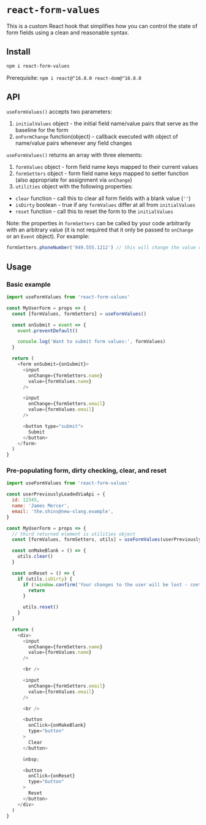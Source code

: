 # `react-form-values`

This is a custom React hook that simplifies how you can control the state of form fields using a clean and reasonable syntax.

## Install

```sh
npm i react-form-values
```

Prerequisite: `npm i react@^16.8.0 react-dom@^16.8.0`

## API

`useFormValues()` accepts two parameters:

1. `initialValues` object - the initial field name/value pairs that serve as the baseline for the form
1. `onFormChange` function(object) - callback executed with object of name/value pairs whenever any field changes

`useFormValues()` returns an array with three elements:

1. `formValues` object - form field name keys mapped to their current values
1. `formSetters` object - form field name keys mapped to setter function (also appropriate for assignment via `onChange`)
1. `utilities` object with the following properties:
  * `clear` function - call this to clear all form fields with a blank value (`''`)
  * `isDirty` boolean - true if any `formValues` differ at all from `initialValues`
  * `reset` function - call this to reset the form to the `initialValues`

Note: the properties in `formSetters` can be called by your code arbitrarily with an arbitrary value (it is not required that it only be passed to `onChange` or an `Event` object). For example:

```js
formSetters.phoneNumber('949.555.1212') // this will change the value of formValues.phoneNumber
```

## Usage

### Basic example

```js
import useFormValues from 'react-form-values'

const MyUserForm = props => {
  const [formValues, formSetters] = useFormValues()

  const onSubmit = event => {
    event.preventDefault()

    console.log('Want to submit form values:', formValues)
  }

  return (
    <form onSubmit={onSubmit}>
      <input
        onChange={formSetters.name}
        value={formValues.name}
      />

      <input
        onChange={formSetters.email}
        value={formValues.email}
      />

      <button type="submit">
        Submit
      </button>
    </form>
  )
}
```

### Pre-populating form, dirty checking, clear, and reset

```js
import useFormValues from 'react-form-values'

const userPreviouslyLoadedViaApi = {
  id: 12345,
  name: 'James Mercer',
  email: 'the.shins@new-slang.example',
}

const MyUserForm = props => {
  // third returned element is utilities object
  const [formValues, formSetters, utils] = useFormValues(userPreviouslyLoadedViaApi)

  const onMakeBlank = () => {
    utils.clear()
  }

  const onReset = () => {
    if (utils.isDirty) {
      if (!window.confirm('Your changes to the user will be lost - continue with reset?')) {
        return
      }

      utils.reset()
    }
  }

  return (
    <div>
      <input
        onChange={formSetters.name}
        value={formValues.name}
      />

      <br />

      <input
        onChange={formSetters.email}
        value={formValues.email}
      />

      <br />

      <button
        onClick={onMakeBlank}
        type="button"
      >
        Clear
      </button>

      &nbsp;

      <button
        onClick={onReset}
        type="button"
      >
        Reset
      </button>
    </div>
  )
}
```
